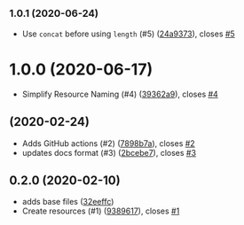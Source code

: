 ## <small>1.0.1 (2020-06-24)</small>

* Use `concat` before using `length` (#5) ([24a9373](https://github.com/operatehappy/terraform-aws-acm-certificate/commit/24a9373)), closes [#5](https://github.com/operatehappy/terraform-aws-acm-certificate/issues/5)

# 1.0.0 (2020-06-17)

* Simplify Resource Naming (#4) ([39362a9](https://github.com/operatehappy/terraform-aws-acm-certificate/commit/39362a9)), closes [#4](https://github.com/operatehappy/terraform-aws-acm-certificate/issues/4)

## (2020-02-24)

* Adds GitHub actions (#2) ([7898b7a](https://github.com/operatehappy/terraform-aws-acm-certificate/commit/7898b7a)), closes [#2](https://github.com/operatehappy/terraform-aws-acm-certificate/issues/2)
* updates docs format (#3) ([2bcebe7](https://github.com/operatehappy/terraform-aws-acm-certificate/commit/2bcebe7)), closes [#3](https://github.com/operatehappy/terraform-aws-acm-certificate/issues/3)

## 0.2.0 (2020-02-10)

* adds base files ([32eeffc](https://github.com/operatehappy/terraform-aws-acm-certificate/commit/32eeffc))
* Create resources (#1) ([9389617](https://github.com/operatehappy/terraform-aws-acm-certificate/commit/9389617)), closes [#1](https://github.com/operatehappy/terraform-aws-acm-certificate/issues/1)
